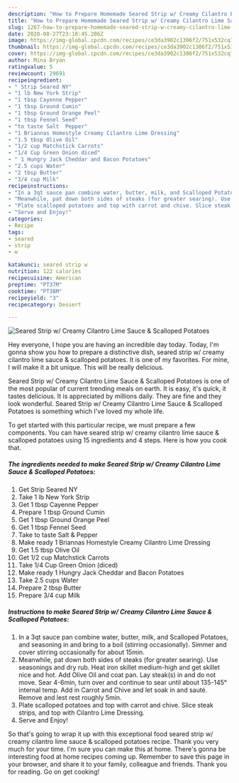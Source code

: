 ```yaml
---
description: "How to Prepare Homemade Seared Strip w/ Creamy Cilantro Lime Sauce &amp;amp; Scalloped Potatoes"
title: "How to Prepare Homemade Seared Strip w/ Creamy Cilantro Lime Sauce &amp;amp; Scalloped Potatoes"
slug: 1267-how-to-prepare-homemade-seared-strip-w-creamy-cilantro-lime-sauce-and-amp-scalloped-potatoes
date: 2020-08-27T23:18:45.206Z
image: https://img-global.cpcdn.com/recipes/ce3da3902c1306f2/751x532cq70/seared-strip-w-creamy-cilantro-lime-sauce-scalloped-potatoes-recipe-main-photo.jpg
thumbnail: https://img-global.cpcdn.com/recipes/ce3da3902c1306f2/751x532cq70/seared-strip-w-creamy-cilantro-lime-sauce-scalloped-potatoes-recipe-main-photo.jpg
cover: https://img-global.cpcdn.com/recipes/ce3da3902c1306f2/751x532cq70/seared-strip-w-creamy-cilantro-lime-sauce-scalloped-potatoes-recipe-main-photo.jpg
author: Mina Bryan
ratingvalue: 5
reviewcount: 29691
recipeingredient:
- " Strip Seared NY"
- "1 lb New York Strip"
- "1 tbsp Cayenne Pepper"
- "1 tbsp Ground Cumin"
- "1 tbsp Ground Orange Peel"
- "1 tbsp Fennel Seed"
- "to taste Salt  Pepper"
- "1 Briannas Homestyle Creamy Cilantro Lime Dressing"
- "1.5 tbsp Olive Oil"
- "1/2 cup Matchstick Carrots"
- "1/4 Cup Green Onion diced"
- " 1 Hungry Jack Cheddar and Bacon Potatoes"
- "2.5 cups Water"
- "2 tbsp Butter"
- "3/4 cup Milk"
recipeinstructions:
- "In a 3qt sauce pan combine water, butter, milk, and Scalloped Potatoes, and seasoning in and bring to a boil (stirring occasionally). Simmer and cover stirring occasionally for about 15min."
- "Meanwhile, pat down both sides of steaks (for greater searing). Use seasonings and dry rub. Heat iron skillet medium-high and get skillet nice and hot. Add Olive Oil and coat pan. Lay steak(s) in and do not move. Sear 4-6min, turn over and continue to sear until about 135-145° internal temp. Add in Carrot and Chive and let soak in and sauté. Remove and lest rest roughly 5min."
- "Plate scalloped potatoes and top with carrot and chive. Slice steak strips, and top with Cilantro Lime Dressing."
- "Serve and Enjoy!"
categories:
- Recipe
tags:
- seared
- strip
- w

katakunci: seared strip w 
nutrition: 122 calories
recipecuisine: American
preptime: "PT37M"
cooktime: "PT38M"
recipeyield: "3"
recipecategory: Dessert

---
```



![Seared Strip w/ Creamy Cilantro Lime Sauce &amp; Scalloped Potatoes](https://img-global.cpcdn.com/recipes/ce3da3902c1306f2/751x532cq70/seared-strip-w-creamy-cilantro-lime-sauce-scalloped-potatoes-recipe-main-photo.jpg)

Hey everyone, I hope you are having an incredible day today. Today, I'm gonna show you how to prepare a distinctive dish, seared strip w/ creamy cilantro lime sauce &amp; scalloped potatoes. It is one of my favorites. For mine, I will make it a bit unique. This will be really delicious.

Seared Strip w/ Creamy Cilantro Lime Sauce &amp; Scalloped Potatoes is one of the most popular of current trending meals on earth. It is easy, it's quick, it tastes delicious. It is appreciated by millions daily. They are fine and they look wonderful. Seared Strip w/ Creamy Cilantro Lime Sauce &amp; Scalloped Potatoes is something which I've loved my whole life.




To get started with this particular recipe, we must prepare a few components. You can have seared strip w/ creamy cilantro lime sauce &amp; scalloped potatoes using 15 ingredients and 4 steps. Here is how you cook that.

<!--inarticleads1-->

##### The ingredients needed to make Seared Strip w/ Creamy Cilantro Lime Sauce &amp; Scalloped Potatoes:

1. Get  Strip Seared NY
1. Take 1 lb New York Strip
1. Get 1 tbsp Cayenne Pepper
1. Prepare 1 tbsp Ground Cumin
1. Get 1 tbsp Ground Orange Peel
1. Get 1 tbsp Fennel Seed
1. Take to taste Salt &amp; Pepper
1. Make ready 1 Briannas Homestyle Creamy Cilantro Lime Dressing
1. Get 1.5 tbsp Olive Oil
1. Get 1/2 cup Matchstick Carrots
1. Take 1/4 Cup Green Onion (diced)
1. Make ready  1 Hungry Jack Cheddar and Bacon Potatoes
1. Take 2.5 cups Water
1. Prepare 2 tbsp Butter
1. Prepare 3/4 cup Milk




<!--inarticleads2-->

##### Instructions to make Seared Strip w/ Creamy Cilantro Lime Sauce &amp; Scalloped Potatoes:

1. In a 3qt sauce pan combine water, butter, milk, and Scalloped Potatoes, and seasoning in and bring to a boil (stirring occasionally). Simmer and cover stirring occasionally for about 15min.
1. Meanwhile, pat down both sides of steaks (for greater searing). Use seasonings and dry rub. Heat iron skillet medium-high and get skillet nice and hot. Add Olive Oil and coat pan. Lay steak(s) in and do not move. Sear 4-6min, turn over and continue to sear until about 135-145° internal temp. Add in Carrot and Chive and let soak in and sauté. Remove and lest rest roughly 5min.
1. Plate scalloped potatoes and top with carrot and chive. Slice steak strips, and top with Cilantro Lime Dressing.
1. Serve and Enjoy!




So that's going to wrap it up with this exceptional food seared strip w/ creamy cilantro lime sauce &amp; scalloped potatoes recipe. Thank you very much for your time. I'm sure you can make this at home. There's gonna be interesting food at home recipes coming up. Remember to save this page in your browser, and share it to your family, colleague and friends. Thank you for reading. Go on get cooking!
